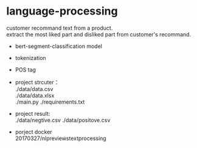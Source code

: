 # language-processing
customer recommand text from a product.  
extract the most liked part and disliked part from customer's recommand.    

- bert-segment-classification model  
- tokenization  
- POS tag  

- project strcuter：  
./data/data.csv  
./data/data.xlsx  
./main.py 
./requirements.txt   

- project result:  
./data/negtive.csv
./data/positove.csv  

- porject docker  
20170327/nlpreviewstextprocessing  


